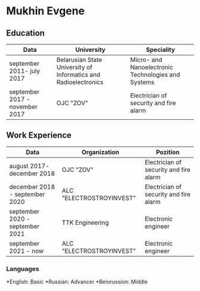 # Mukhin Evgene
## Education
Data                             |      University         |    Speciality
-------------------------------- | ---------------------------| --------------------
september 2011- july 2017   |Belarusian State University of Informatics and Radioelectronics|Micro- and Nanoelectronic Technologies and Systems
september 2017 - november 2017  |OJC "ZOV"|Electrician of security and fire alarm
## Work Experience
Data                             |      Organization          |    Pozition
-------------------------------- | ---------------------------| --------------------
august 2017- december 2018   | OJC "ZOV"     |Electrician of security and fire alarm
december 2018 - september 2020  |ALC "ELECTROSTROYINVEST"|Electrician of security and fire alarm
september 2020 - september 2021  | TTK Engineering      | Electronic engineer
september 2021 - now             | ALC "ELECTROSTROYINVEST"|  Electronic engineer
### Languages
*English: Basic
*Russian: Advancer
*Belorussion: Middle


